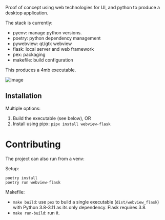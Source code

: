 Proof of concept using web technologies for UI, and python to produce a desktop application. 

The stack is currently:

- pyenv: manage python versions.
- poetry: python dependency management
- pywebview: qt/gtk webview
- flask: local server and web framework
- pex: packaging
- makefile: build configuration

This produces a 4mb executable.

![image](https://github.com/svandragt/webview-flask/assets/594871/1a1c452a-8ee8-4954-a6ed-f9b019333008)


## Installation

Multiple options:

1. Build the executable (see below), OR
2. Install using pipx: `pipx install webview-flask`


# Contributing

The project can also run from a venv:

Setup:

```shell
poetry install
poetry run webview-flask
```

Makefile:

- `make build`: use `pex` to build a single executable (`dist/webview_flask`) with Python 3.8-3.11 as its only dependency. Flask requires 3.8.
- `make run-build`: run it.
